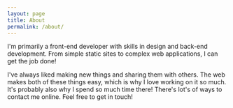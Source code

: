 ```yaml
---
layout: page
title: About
permalink: /about/
---
```


I'm primarily a front-end developer with skills in design and back-end development. From simple static sites to complex web applications, I can get the job done!

I've always liked making new things and sharing them with others. The web makes both of these things easy, which is why I love working on it so much. It's probably also why I spend so much time there! There's lot's of ways to contact me online. Feel free to get in touch!
